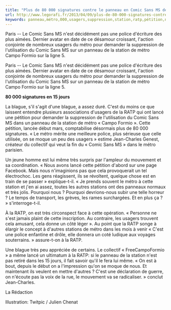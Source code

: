```yaml
---
title: "Plus de 80 000 signatures contre le panneau en Comic Sans MS de la station Campo Formio"
url: http://www.legorafi.fr/2013/04/09/plus-de-80-000-signatures-contre-le-panneau-en-comic-sans-ms-de-la-station-campo-formio/
keywords: panneau,métro,000,usagers,suppression,station,ratp,pétition,nest,80,formio,campo,signatures,comic,ms
---
```

Paris -- Le Comic Sans MS n'est décidément pas une police d'écriture des plus aimées. Dernier avatar en date de ce désamour croissant, l'action conjointe de nombreux usagers du métro pour demander la suppression de l'utilisation du Comic Sans MS sur un panneau de la station de métro Campo Formio sur la ligne 5.

Paris -- Le Comic Sans MS n'est décidément pas une police d'écriture des plus aimées. Dernier avatar en date de ce désamour croissant, l'action conjointe de nombreux usagers du métro pour demander la suppression de l'utilisation du Comic Sans MS sur un panneau de la station de métro Campo Formio sur la ligne 5.

**80 000 signatures en 15 jours**

La blague, s'il s'agit d'une blague, a assez duré. C'est du moins ce que laissent entendre plusieurs associations d'usagers de la RATP qui ont lancé une pétition pour demander la suppression de l'utilisation du Comic Sans MS dans un panneau de la station de métro « Campo Formio ». Cette pétition, lancée début mars, comptabilise désormais plus de 80 000 signatures. « Le métro mérite une meilleure police, plus sérieuse que celle utilisée, on se moque un peu des usagers » estime Jean-Charles Genest, créateur du collectif qui veut la fin du « Comic Sans MS » dans le métro parisien.

Un jeune homme est lui même très surpris par l'ampleur du mouvement et sa coordination. « Nous avons lancé cette pétition d'abord sur une page Facebook. Mais nous n'imaginions pas que cela provoquerait un tel électrochoc. Les gens réagissent, ils se révoltent, quelque chose est en train de se passer » explique-t-il. « Je prends souvent le métro à cette station et j'en ai assez, toutes les autres stations ont des panneaux normaux et très jolis. Pourquoi nous ? Pourquoi devrions-nous subir une telle horreur ? Le temps de transport, les grèves, les rames surchargées. Et en plus ça ? » s'interroge-t-il.

À la RATP, on est très circonspect face à cette opération. « Personne ne s'est jamais plaint de cette inscription. Au contraire, les usagers trouvent cela amusant, cela donne un côté léger ». Au point que la RATP songe à élargir le concept à d'autres stations de métro dans les mois à venir « C'est une police enfantine et drôle, elle donnera un coté ludique aux voyages souterrains. » assure-t-on à la RATP.

Une blague très peu appréciée de certains. Le collectif « FreeCampoFormio » a même lancé un ultimatum à la RATP: si le panneau de la station n'est pas retiré dans les 15 jours, il fait savoir qu'il le fera lui même. « On est à bout, depuis le début on a l'impression qu'on se moque de nous. Et maintenant ils veulent en mettre d'autres ? C'est une déclaration de guerre, on n'écoute pas la voix de la rue, le mouvement va se radicaliser. » conclut Jean-Charles.

La Rédaction

Illustration: Twitpic / Julien Chenat
